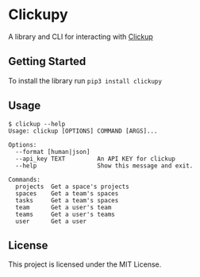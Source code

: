 # Clickupy

A library and CLI for interacting with [Clickup](https://clickup.com)

## Getting Started

To install the library run `pip3 install clickupy`

## Usage

```
$ clickup --help
Usage: clickup [OPTIONS] COMMAND [ARGS]...

Options:
  --format [human|json]
  --api_key TEXT         An API KEY for clickup
  --help                 Show this message and exit.

Commands:
  projects  Get a space's projects
  spaces    Get a team's spaces
  tasks     Get a team's spaces
  team      Get a user's team
  teams     Get a user's teams
  user      Get a user
```

## License

This project is licensed under the MIT License.
